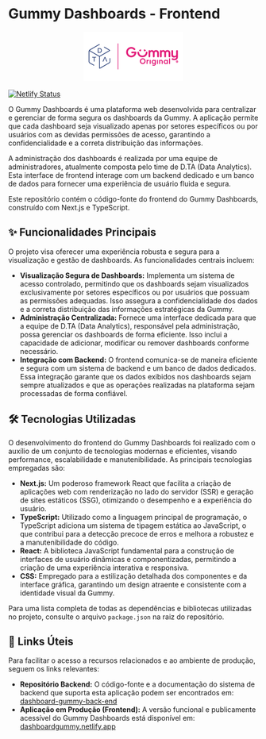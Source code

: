 # Gummy Dashboards - Frontend

<p align="center">
 <img src="https://raw.githubusercontent.com/dtanutrin/dashboard-gummy-front-end/main/public/images/v2_marca_dta_gummy.png" alt="DTA Gummy Logo" width="200"/>
</p>

[![Netlify Status](https://api.netlify.com/api/v1/badges/ac01aa39-6ab4-467c-8937-62e9aeef532f/deploy-status)](https://app.netlify.com/projects/dashboardgummy/deploys)

O Gummy Dashboards é uma plataforma web desenvolvida para centralizar e gerenciar de forma segura os dashboards da Gummy. A aplicação permite que cada dashboard seja visualizado apenas por setores específicos ou por usuários com as devidas permissões de acesso, garantindo a confidencialidade e a correta distribuição das informações.

A administração dos dashboards é realizada por uma equipe de administradores, atualmente composta pelo time de D.TA (Data Analytics). Esta interface de frontend interage com um backend dedicado e um banco de dados para fornecer uma experiência de usuário fluida e segura.

Este repositório contém o código-fonte do frontend do Gummy Dashboards, construído com Next.js e TypeScript.

## ✨ Funcionalidades Principais

O projeto visa oferecer uma experiência robusta e segura para a visualização e gestão de dashboards. As funcionalidades centrais incluem:

*   **Visualização Segura de Dashboards:** Implementa um sistema de acesso controlado, permitindo que os dashboards sejam visualizados exclusivamente por setores específicos ou por usuários que possuam as permissões adequadas. Isso assegura a confidencialidade dos dados e a correta distribuição das informações estratégicas da Gummy.
*   **Administração Centralizada:** Fornece uma interface dedicada para que a equipe de D.TA (Data Analytics), responsável pela administração, possa gerenciar os dashboards de forma eficiente. Isso inclui a capacidade de adicionar, modificar ou remover dashboards conforme necessário.
*   **Integração com Backend:** O frontend comunica-se de maneira eficiente e segura com um sistema de backend e um banco de dados dedicados. Essa integração garante que os dados exibidos nos dashboards sejam sempre atualizados e que as operações realizadas na plataforma sejam processadas de forma confiável.

## 🛠️ Tecnologias Utilizadas

O desenvolvimento do frontend do Gummy Dashboards foi realizado com o auxílio de um conjunto de tecnologias modernas e eficientes, visando performance, escalabilidade e manutenibilidade. As principais tecnologias empregadas são:

*   **Next.js:** Um poderoso framework React que facilita a criação de aplicações web com renderização no lado do servidor (SSR) e geração de sites estáticos (SSG), otimizando o desempenho e a experiência do usuário.
*   **TypeScript:** Utilizado como a linguagem principal de programação, o TypeScript adiciona um sistema de tipagem estática ao JavaScript, o que contribui para a detecção precoce de erros e melhora a robustez e a manutenibilidade do código.
*   **React:** A biblioteca JavaScript fundamental para a construção de interfaces de usuário dinâmicas e componentizadas, permitindo a criação de uma experiência interativa e responsiva.
*   **CSS:** Empregado para a estilização detalhada dos componentes e da interface gráfica, garantindo um design atraente e consistente com a identidade visual da Gummy.

Para uma lista completa de todas as dependências e bibliotecas utilizadas no projeto, consulte o arquivo `package.json` na raiz do repositório.

## 🔗 Links Úteis

Para facilitar o acesso a recursos relacionados e ao ambiente de produção, seguem os links relevantes:

*   **Repositório Backend:** O código-fonte e a documentação do sistema de backend que suporta esta aplicação podem ser encontrados em: [dashboard-gummy-back-end](https://github.com/dtanutrin/dashboard-gummy-back-end)
*   **Aplicação em Produção (Frontend):** A versão funcional e publicamente acessível do Gummy Dashboards está disponível em: [dashboardgummy.netlify.app](https://dashboardgummy.netlify.app/)

